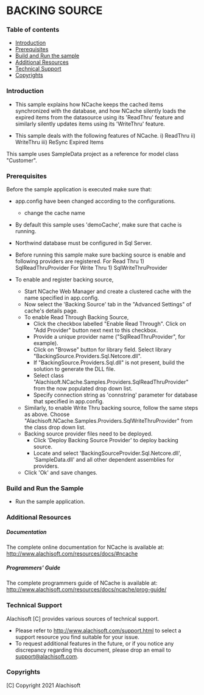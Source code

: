 # BACKING SOURCE

### Table of contents

* [Introduction](#introduction)
* [Prerequisites](#prerequisites)
* [Build and Run the sample](#build-and-run-the-sample)
* [Additional Resources](#additional-resources)
* [Technical Support](#technical-support)
* [Copyrights](#copyrights)

### Introduction

- This sample explains how NCache keeps the cached items synchronized with the database, and how NCache silently loads the expired items from the 
	datasource using its 'ReadThru' feature and similarly silently updates items using its 'WriteThru' feature.

- This sample deals with the following features of NCache.
	i)	 ReadThru
	ii)	 WriteThru
	iii) ReSync Expired Items
	
This sample uses SampleData project as a reference for model class "Customer".

### Prerequisites

Before the sample application is executed make sure that:

- app.config have been changed according to the configurations. 
	- change the cache name
- By default this sample uses 'demoCache', make sure that cache is running. 
- Northwind database must be configured in Sql Server.

- Before running this sample make sure backing source is enable and following providers are registered.
	For Read Thru
		1) SqlReadThruProvider
	For Write Thru
		1) SqlWriteThruProvider
		
- To enable and register backing source,
	- Start NCache Web Manager and create a clustered cache with the name specified in app.config. 
	- Now select the 'Backing Source' tab in the "Advanced Settings" of cache's details page. 
	- To enable Read Through Backing Source,
		- Click the checkbox labelled "Enable Read Through". Click on "Add Provider" button next next to this checkbox.
		- Provide a unique provider name ("SqlReadThruProvider", for example).
		- Click on "Browse" button for library field. Select library "BackingSource.Providers.Sql.Netcore.dll".
		- If "BackingSource.Providers.Sql.dll" is not present, build the solution to generate the DLL file.
		- Select class "Alachisoft.NCache.Samples.Providers.SqlReadThruProvider" from the now populated drop down list.
		- Specify connection string as 'connstring' parameter for database that specified in app.config. 
	- Similarly, to enable Write Thru backing source, follow the same steps as above. Choose "Alachisoft.NCache.Samples.Providers.SqlWriteThruProvider" from the class drop down list.
	- Backing source provider files need to be deployed.
		- Click 'Deploy Backing Source Provider' to deploy backing source. 
		- Locate and select 'BackingSourceProvider.Sql.Netcore.dll', 'SampleData.dll' and all other dependent assemblies for providers.
	- Click 'Ok' and save changes.

### Build and Run the Sample
    
- Run the sample application.

### Additional Resources

##### Documentation
The complete online documentation for NCache is available at:
http://www.alachisoft.com/resources/docs/#ncache

##### Programmers' Guide
The complete programmers guide of NCache is available at:
http://www.alachisoft.com/resources/docs/ncache/prog-guide/

### Technical Support

Alachisoft [C] provides various sources of technical support. 

- Please refer to http://www.alachisoft.com/support.html to select a support resource you find suitable for your issue.
- To request additional features in the future, or if you notice any discrepancy regarding this document, please drop an email to [support@alachisoft.com](mailto:support@alachisoft.com).

### Copyrights

[C] Copyright 2021 Alachisoft 